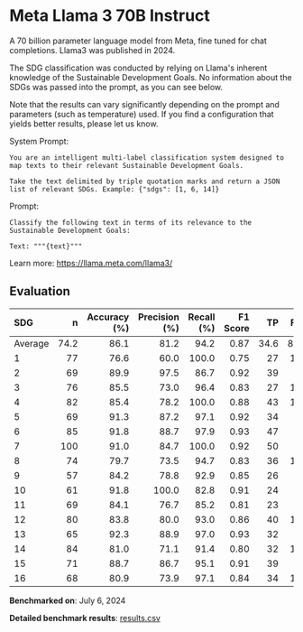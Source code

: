 # Meta Llama 3 70B Instruct

A 70 billion parameter language model from Meta, fine tuned for chat
completions. Llama3 was published in 2024.

The SDG classification was conducted by relying on Llama's inherent knowledge
of the Sustainable Development Goals. No information about the SDGs was passed
into the prompt, as you can see below.

Note that the results can vary significantly depending on the prompt and
parameters (such as temperature) used. If you find a configuration that yields
better results, please let us know.

System Prompt:

```
You are an intelligent multi-label classification system designed to map texts to their relevant Sustainable Development Goals.

Take the text delimited by triple quotation marks and return a JSON list of relevant SDGs. Example: {"sdgs": [1, 6, 14]}
```

Prompt:

```
Classify the following text in terms of its relevance to the Sustainable Development Goals:

Text: """{text}"""
```


Learn more: https://llama.meta.com/llama3/

## Evaluation

| SDG     |    n |   Accuracy (%) |   Precision (%) |   Recall (%) |   F1 Score |   TP |   FP |   TN |   FN |
|:--------|-----:|---------------:|----------------:|-------------:|-----------:|-----:|-----:|-----:|-----:|
| Average | 74.2 |           86.1 |            81.2 |         94.2 |       0.87 | 34.6 |  8.3 | 29.3 |    2 |
| 1       |   77 |           76.6 |            60.0 |        100.0 |       0.75 |   27 |   18 |   32 |    0 |
| 2       |   69 |           89.9 |            97.5 |         86.7 |       0.92 |   39 |    1 |   23 |    6 |
| 3       |   76 |           85.5 |            73.0 |         96.4 |       0.83 |   27 |   10 |   38 |    1 |
| 4       |   82 |           85.4 |            78.2 |        100.0 |       0.88 |   43 |   12 |   27 |    0 |
| 5       |   69 |           91.3 |            87.2 |         97.1 |       0.92 |   34 |    5 |   29 |    1 |
| 6       |   85 |           91.8 |            88.7 |         97.9 |       0.93 |   47 |    6 |   31 |    1 |
| 7       |  100 |           91.0 |            84.7 |        100.0 |       0.92 |   50 |    9 |   41 |    0 |
| 8       |   74 |           79.7 |            73.5 |         94.7 |       0.83 |   36 |   13 |   23 |    2 |
| 9       |   57 |           84.2 |            78.8 |         92.9 |       0.85 |   26 |    7 |   22 |    2 |
| 10      |   61 |           91.8 |           100.0 |         82.8 |       0.91 |   24 |    0 |   32 |    5 |
| 11      |   69 |           84.1 |            76.7 |         85.2 |       0.81 |   23 |    7 |   35 |    4 |
| 12      |   80 |           83.8 |            80.0 |         93.0 |       0.86 |   40 |   10 |   27 |    3 |
| 13      |   65 |           92.3 |            88.9 |         97.0 |       0.93 |   32 |    4 |   28 |    1 |
| 14      |   84 |           81.0 |            71.1 |         91.4 |       0.80 |   32 |   13 |   36 |    3 |
| 15      |   71 |           88.7 |            86.7 |         95.1 |       0.91 |   39 |    6 |   24 |    2 |
| 16      |   68 |           80.9 |            73.9 |         97.1 |       0.84 |   34 |   12 |   21 |    1 |

**Benchmarked on**: July 6, 2024

**Detailed benchmark results**: [results.csv](results.csv)